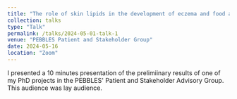 ```yaml
---
title: "The role of skin lipids in the development of eczema and food allergies"
collection: talks
type: "Talk"
permalink: /talks/2024-05-01-talk-1
venue: "PEBBLES Patient and Stakeholder Group"
date: 2024-05-16
location: "Zoom"
---
```


I presented a 10 minutes presentation of the prelimiinary results of one of my PhD projects in the PEBBLES' Patient and Stakeholder Advisory Group. This audience was lay audience. 
